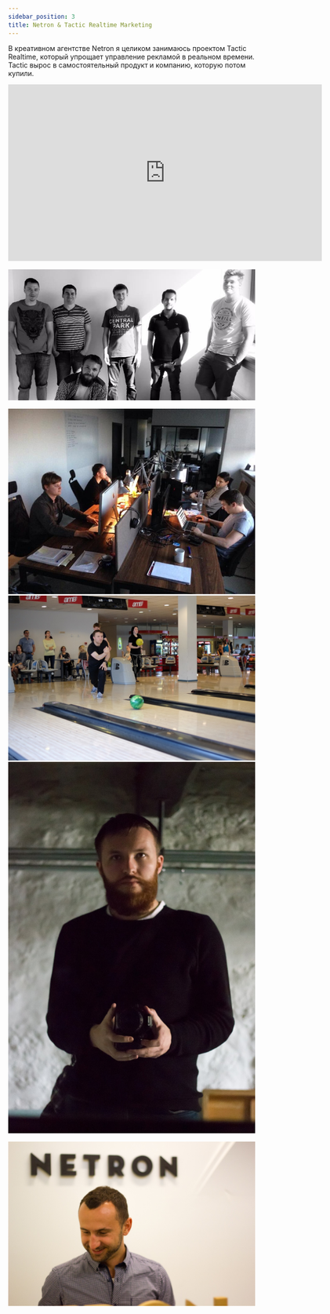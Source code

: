 ```yaml
---
sidebar_position: 3
title: Netron & Tactic Realtime Marketing
---
```


В креативном агентстве Netron я целиком занимаюсь проектом Tactic Realtime, который упрощает управление рекламой в реальном времени. Tactic вырос в самостоятельный продукт и компанию, которую потом купили.

<iframe title="vimeo-player" src="https://player.vimeo.com/video/91594498?h=5f53cafdb3" width="640" height="360" frameborder="0"    allowfullscreen></iframe>


![](../img/1602200343176.jpg)

![](../img/1670448527614.jpg)![](../img/DSCF5943.jpg)![](../../IMG_0964.jpg)

![](../../IMG_0815.jpg)